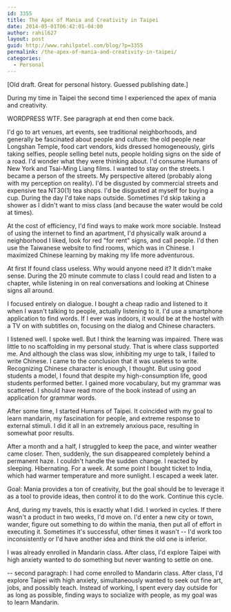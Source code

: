 ```yaml
---
id: 3355
title: The Apex of Mania and Creativity in Taipei
date: 2014-05-01T06:42:01-04:00
author: rahil627
layout: post
guid: http://www.rahilpatel.com/blog/?p=3355
permalink: /the-apex-of-mania-and-creativity-in-taipei/
categories:
  - Personal
---
```

[Old draft. Great for personal history. Guessed publishing date.]

During my time in Taipei the second time I experienced the apex of mania and creativity.

WORDPRESS WTF. See paragraph at end then come back.

I'd go to art venues, art events, see traditional neighborhoods, and generally be fascinated about people and culture: the old people near Longshan Temple, food cart vendors, kids dressed homogeneously, girls taking selfies, people selling betel nuts, people holding signs on the side of a road. I'd wonder what they were thinking about. I'd consume Humans of New York and Tsai-Ming Liang films. I wanted to stay on the streets. I became a person of the streets. My perspective altered (probably along with my perception on reality). I'd be disgusted by commercial streets and expensive tea NT$30 ($1) tea shops. I'd be disgusted at myself for buying a cup. During the day I'd take naps outside. Sometimes I'd skip taking a shower as I didn't want to miss class (and because the water would be cold at times).

At the cost of efficiency, I'd find ways to make work more sociable. Instead of using the internet to find an apartment, I'd physically walk around a neighborhood I liked, look for red "for rent" signs, and call people. I'd then use the Taiwanese website to find rooms, which was in Chinese. I maximized Chinese learning by making my life more adventurous.

At first If found class useless. Why would anyone need it? It didn't make sense. During the 20 minute commute to class I could read and listen to a chapter, while listening in on  real conversations and looking at Chinese signs all around.

I focused entirely on dialogue. I bought a cheap radio and listened to it when I wasn't talking to people, actually listening to it. I'd use a smartphone application to find words. If I ever was indoors, it would be at the hostel with a TV on with subtitles on, focusing on the dialog and Chinese characters.

I listened well. I spoke well. But I think the learning was impaired. There was little to no scaffolding in my personal study. That is where class supported me. And although the class was slow, inhibiting my urge to talk, I failed to write Chinese. I came to the conclusion that it was useless to write. Recognizing Chinese character is enough, I thought. But using good students a model, I found that despite my high-consumption life, good students performed better. I gained more vocabulary, but my grammar was scattered. I should have read more of the book instead of using an application for grammar words.

After some time, I started Humans of Taipei. It coincided with my goal to learn mandarin, my fascination for people, and extreme response to external stimuli. I did it all in an extremely anxious pace, resulting in somewhat poor results.

After a month and a half, I struggled to keep the pace, and winter weather came closer. Then, suddenly, the sun disappeared completely behind a permanent haze. I couldn't handle the sudden change. I reacted by sleeping. Hibernating. For a week. At some point I bought ticket to India, which had warmer temperature and more sunlight. I escaped a week later.



Goal:
Mania provides a ton of creativity, but the goal should be to leverage it as a tool to provide ideas, then control it to do the work. Continue this cycle.

And, during my travels, this is exactly what I did. I worked in cycles. If there wasn't a product in two weeks, I'd move on. I'd enter a new city or town, wander, figure out something to do within the mania, then put all of effort in executing it. Sometimes it's successful, other times it wasn't -- I'd work too inconsistently or I'd have another idea and think the old one is inferior.

I was already enrolled in Mandarin class. After class, I'd explore Taipei with high anxiety wanted to do something but never wanting to settle on one.


--
second paragraph:
I had come enrolled to Mandarin class. After class, I'd explore Taipei with high anxiety, simultaneously wanted to seek out fine art, jobs, and possibly teach. Instead of working, I spent every day outside for as long as possible, finding ways to socialize with people, as my goal was to learn Mandarin.